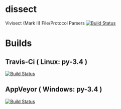 # dissect
Vivisect (Mark II) File/Protocol Parsers
[![Build Status](https://travis-ci.org/vivisect/dissect.svg)](https://travis-ci.org/vivisect/dissect)

# Builds
## Travis-Ci ( Linux: py-3.4 )
[![Build Status](https://travis-ci.org/vivisect/dissect.svg)](https://travis-ci.org/vivisect/dissect)
## AppVeyor ( Windows: py-3.4 )
[![Build Status](https://ci.appveyor.com/api/projects/status/github/vivisect/dissect?branch=master&svg=true)](https://ci.appveyor.com/project/vivisect/dissect/)

